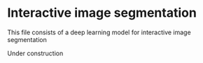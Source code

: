# Interactive image segmentation
This file consists of a deep learning model for interactive image segmentation

Under construction
